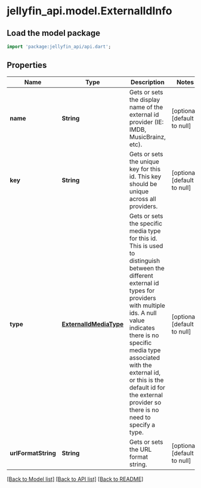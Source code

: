 # jellyfin_api.model.ExternalIdInfo

## Load the model package
```dart
import 'package:jellyfin_api/api.dart';
```

## Properties
Name | Type | Description | Notes
------------ | ------------- | ------------- | -------------
**name** | **String** | Gets or sets the display name of the external id provider (IE: IMDB, MusicBrainz, etc). | [optional] [default to null]
**key** | **String** | Gets or sets the unique key for this id. This key should be unique across all providers. | [optional] [default to null]
**type** | [**ExternalIdMediaType**](ExternalIdMediaType.md) | Gets or sets the specific media type for this id. This is used to distinguish between the different  external id types for providers with multiple ids.  A null value indicates there is no specific media type associated with the external id, or this is the  default id for the external provider so there is no need to specify a type. | [optional] [default to null]
**urlFormatString** | **String** | Gets or sets the URL format string. | [optional] [default to null]

[[Back to Model list]](../README.md#documentation-for-models) [[Back to API list]](../README.md#documentation-for-api-endpoints) [[Back to README]](../README.md)


